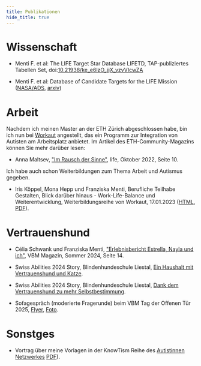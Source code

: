```yaml
---
title: Publikationen
hide_title: true
---
```


# Wissenschaft

* Menti F.  et al: The LIFE Target Star Database LIFETD, TAP-publiziertes Tabellen Set, doi:[10.21938/ke_e6lzO_jjX_vzvVIcwZA](https://dc.zah.uni-heidelberg.de/voidoi/q/lp/custom/10.21938/ke_e6lzO_jjX_vzvVIcwZA)

* Menti F.  et al: Database of Candidate Targets for the LIFE Mission
([NASA/ADS](https://ui.adsabs.harvard.edu/abs/2024RNAAS...8..267M/abstract), [arxiv](https://arxiv.org/abs/2410.23892))

# Arbeit

Nachdem ich meinen Master an der ETH Zürich abgeschlossen habe, bin ich nun bei [Workaut](https://workaut.ch/) angestellt, das ein Programm zur Integration von Autisten am Arbeitsplatz anbietet. Im Artikel des ETH-Community-Magazins können Sie mehr darüber lesen: 

* Anna Maltsev, ["Im Rausch der Sinne"](https://ethz.ch/content/dam/ethz/associates/services/News/life/ausgaben/deutsch/ETH-Life-Oktober-DE_ACC.pdf), life, Oktober 2022, Seite 10. 

Ich habe auch schon Weiterbildungen zum Thema Arbeit und Autismus gegeben.
* Iris Köppel, Mona Hepp und Franziska Menti,  Berufliche Teilhabe Gestalten, Blick darüber hinaus - Work-Life-Balance und Weiterentwicklung, Weiterbildungsreihe von Workaut, 17.01.2023 ([HTML](https://workaut.ch/Weiterbildung/Kurskalender/index.php/;focus=HSTPTP_cm4all_com_widgets_EventCalendar_6243917&path=?m=d&a=20220315155928-6819&cp=1), [PDF](https://www.dropbox.com/scl/fi/2utu5jjsszv0tibuekyvu/Kursauschreibung_berufliche-Teilhabe_3.pdf?rlkey=wvcyctmt3iuzxncnijte09lyc&st=uincs3nl&dl=0)).

# Vertrauenshund

* Célia Schwank und Franziska Menti, ["Erlebnisbericht Estrella, Nayla und ich"](https://www.blindenhund.ch/site/assets/files/1213/vbm_magazin_2024_2_95_druckbogen_web.pdf), VBM Magazin, Sommer 2024, Seite 14.

* Swiss Abilities 2024 Story, Blindenhundeschule Liestal, [Ein Haushalt mit Vertrauenshund und Katze](https://www.swiss-abilities.ch/de/c/ein-haushalt-mit-vertrauenshund-und-katze.57254).

* Swiss Abilities 2024 Story, Blindenhundeschule Liestal, [Dank dem Vertrauenshund zu mehr Selbstbestimmung](https://www.swiss-abilities.ch/de/c/dank-dem-vertrauenshund-zu-mehr-selbstbestimmung.56717).

* Sofagespräch (moderierte Fragerunde) beim VBM Tag der Offenen Tür 2025, [Flyer](https://www.dropbox.com/scl/fi/3hu3csjibmfuz2h04ec2t/2025_vbm_tag_der_offenen.pdf?rlkey=p7tzaiy9szzy3ssn1dw3kujly&st=y7kwmcj1&dl=0), [Foto](https://www.blindenhund.ch/site/assets/files/1401/dsc0866.jpg).

# Sonstges


* Vortrag über meine Vorlagen in der KnowTism Reihe des [Autistinnen Netzwerkes](https://autistinnen.ch/) [PDF](https://www.dropbox.com/scl/fi/zx7kymhb3d3pm1qrlk8ag/FlyerAutistinnenKnowtism.pdf?rlkey=8ww32ooagvc42bj87atgvakz6&dl=0)).
